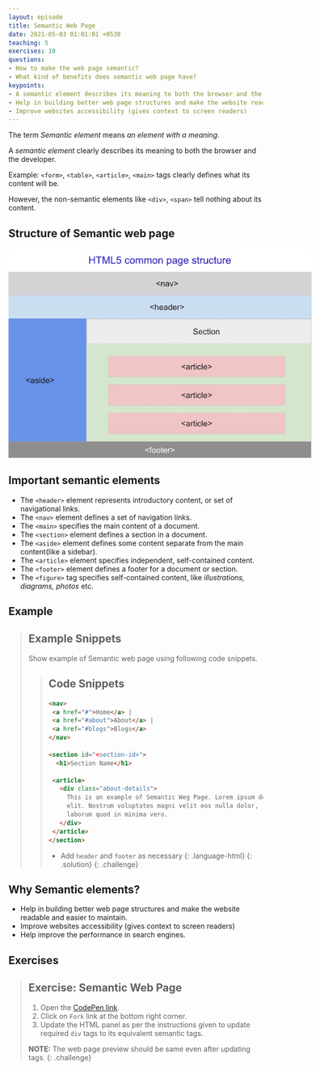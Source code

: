 ```yaml
---
layout: episode
title: Semantic Web Page
date: 2021-05-03 01:01:01 +0530
teaching: 5
exercises: 10
questions:
- How to make the web page semantic?
- What kind of benefits does semantic web page have?
keypoints:
- A semantic element describes its meaning to both the browser and the developer.
- Help in building better web page structures and make the website readable and easier to maintain.
- Improve websites accessibility (gives context to screen readers)
---
```


The term _Semantic element_ means _an element with a meaning_.

A _semantic element_ clearly describes its meaning to both the browser and the developer.

Example: `<form>`, `<table>`, `<article>`, `<main>` tags clearly defines what its content will be.

However, the non-semantic elements like `<div>`, `<span>` tell nothing about its content.

## Structure of Semantic web page

<img class="embed-img" src="./assets/img/html5.jpg" alt="HTML5" style="max-width: 600px;height:auto;">

## Important semantic elements

- The `<header>` element represents introductory content, or set of navigational links.
- The `<nav>` element defines a set of navigation links.
- The `<main>` specifies the main content of a document.
- The `<section>` element defines a section in a document.
- The `<aside>` element defines some content separate from the main content(like a sidebar).
- The `<article>` element specifies independent, self-contained content.
- The `<footer>` element defines a footer for a document or section.
- The `<figure>` tag specifies self-contained content, like _illustrations, diagrams, photos_ etc.

## Example

> ## Example Snippets
>
> Show example of Semantic web page using following code snippets.
>
> > ## Code Snippets
> >
> > ~~~html
> > <nav>
> >  <a href="#">Home</a> |
> >  <a href="#about">About</a> |
> >  <a href="#blogs">Blogs</a>
> > </nav>
> >
> > <section id="<section-id>">
> >   <h1>Section Name</h1>
> >
> >  <article>
> >    <div class="about-details">
> >      This is an example of Semantic Weg Page. Lorem ipsum dolor sit amet consectetur adipisicing
> >      elit. Nostrum voluptates magni velit eos nulla dolor,
> >      laborum quod in minima vero.
> >    </div>
> >  </article>
> > </section>
> > ~~~
> >
> > - Add `header` and `footer` as necessary
> > {: .language-html}
> {: .solution}
{: .challenge}

## Why Semantic elements?

- Help in building better web page structures and make the website readable and easier to maintain.
- Improve websites accessibility (gives context to screen readers)
- Help improve the performance in search engines.

## Exercises

> ## Exercise: Semantic Web Page
>
> 1. Open the <a href="https://codepen.io/itgurukula/pen/QWpwQJb" target="_blank">CodePen link</a>.
> 2. Click on `Fork` link at the bottom right corner.
> 3. Update the HTML panel as per the instructions given to update required `div` tags to its equivalent semantic tags.
>
> __NOTE:__ The web page preview should be same even after updating tags.
{: .challenge}
